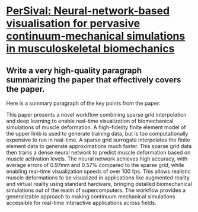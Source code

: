 # [PerSival: Neural-network-based visualisation for pervasive   continuum-mechanical simulations in musculoskeletal biomechanics](https://arxiv.org/abs/2312.03957)

## Write a very high-quality paragraph summarizing the paper that effectively covers the paper.

 Here is a summary paragraph of the key points from the paper:

This paper presents a novel workflow combining sparse grid interpolation and deep learning to enable real-time visualization of biomechanical simulations of muscle deformation. A high-fidelity finite element model of the upper limb is used to generate training data, but is too computationally expensive to run in real-time. A sparse grid surrogate interpolates the finite element data to generate approximations much faster. This sparse grid data then trains a dense neural network to predict muscle deformation based on muscle activation levels. The neural network achieves high accuracy, with average errors of 0.97mm and 0.57% compared to the sparse grid, while enabling real-time visualization speeds of over 100 fps. This allows realistic muscle deformations to be visualized in applications like augmented reality and virtual reality using standard hardware, bringing detailed biomechanical simulations out of the realm of supercomputers. The workflow provides a generalizable approach to making continuum mechanical simulations accessible for real-time interactive applications across fields.
